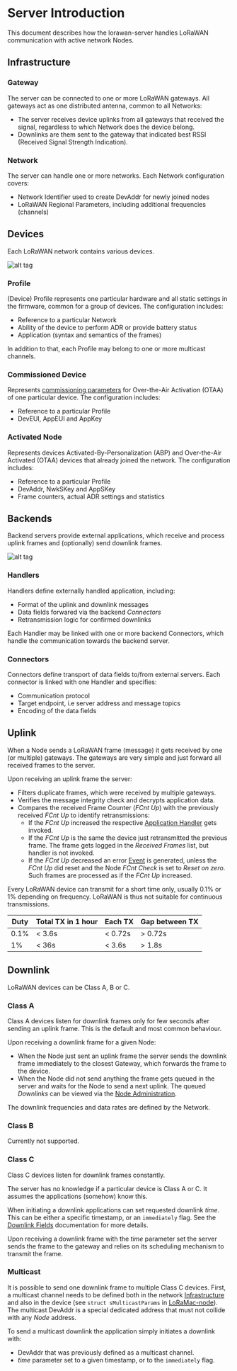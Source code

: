 # Server Introduction

This document describes how the lorawan-server handles LoRaWAN communication with
active network Nodes.

## Infrastructure

### Gateway

The server can be connected to one or more LoRaWAN gateways. All gateways act
as one distributed antenna, common to all Networks:
 * The server receives device uplinks from all gateways that received the signal,
   regardless to which Network does the device belong.
 * Downlinks are them sent to the gateway that indicated best RSSI (Received
   Signal Strength Indication).

### Network

The server can handle one or more networks. Each Network configuration covers:
 * Network Identifier used to create DevAddr for newly joined nodes
 * LoRaWAN Regional Parameters, including additional frequencies (channels)

## Devices

Each LoRaWAN network contains various devices.

![alt tag](https://raw.githubusercontent.com/gotthardp/lorawan-server/master/doc/images/device-relations.png)

### Profile

(Device) Profile represents one particular hardware and all static settings in the
firmware, common for a group of devices. The configuration includes:
 * Reference to a particular Network
 * Ability of the device to perform ADR or provide battery status
 * Application (syntax and semantics of the frames)

In addition to that, each Profile may belong to one or more multicast channels.

### Commissioned Device

Represents
[commissioning parameters](https://github.com/Lora-net/LoRaMac-node/blob/master/src/apps/LoRaMac/classA/LoRaMote/Commissioning.h)
for Over-the-Air Activation (OTAA) of one particular device. The configuration
includes:
 * Reference to a particular Profile
 * DevEUI, AppEUI and AppKey

### Activated Node

Represents devices Activated-By-Personalization (ABP) and Over-the-Air Activated
(OTAA) devices that already joined the network. The configuration includes:
 * Reference to a particular Profile
 * DevAddr, NwkSKey and AppSKey
 * Frame counters, actual ADR settings and statistics


## Backends

Backend servers provide external applications, which receive and process uplink
frames and (optionally) send downlink frames.

![alt tag](https://raw.githubusercontent.com/gotthardp/lorawan-server/master/doc/images/backend-relations.png)

### Handlers

Handlers define externally handled application, including:
 * Format of the uplink and downlink messages
 * Data fields forwared via the backend *Connectors*
 * Retransmission logic for confirmed downlinks

Each Handler may be linked with one or more backend Connectors, which handle
the communication towards the backend server.

### Connectors

Connectors define transport of data fields to/from external servers. Each
connector is linked with one Handler and specifies:
 * Communication protocol
 * Target endpoint, i.e server address and message topics
 * Encoding of the data fields


## Uplink

When a Node sends a LoRaWAN frame (message) it gets received by one (or multiple)
gateways. The gateways are very simple and just forward all received frames to
the server.

Upon receiving an uplink frame the server:
 * Filters duplicate frames, which were received by multiple gateways.
 * Verifies the message integrity check and decrypts application data.
 * Compares the received Frame Counter (*FCnt Up*) with the previously received
   *FCnt Up* to identify retransmissions:
   * If the *FCnt Up* increased the respective [Application Handler](Applications.md)
     gets invoked.
   * If the *FCnt Up* is the same the device just retransmitted the previous frame.
     The frame gets logged in the *Received Frames* list, but handler is not invoked.
   * If the *FCnt Up* decreased an error [Event](Events.md) is generated, unless
     the *FCnt Up* did reset and the Node *FCnt Check* is set to *Reset on zero*.
     Such frames are processed as if the *FCnt Up* increased.

Every LoRaWAN device can transmit for a short time only, usually 0.1% or 1% depending
on frequency. LoRaWAN is thus not suitable for continuous transmissions.

  Duty | Total TX in 1 hour | Each TX  | Gap between TX
 ------|--------------------|----------|----------------
  0.1% | < 3.6s             | < 0.72s  | > 0.72s
  1%   | < 36s              | < 3.6s   | > 1.8s


## Downlink

LoRaWAN devices can be Class A, B or C.

### Class A

Class A devices listen for downlink frames only for few seconds after sending an
uplink frame. This is the default and most common behaviour.

Upon receiving a downlink frame for a given Node:
 * When the Node just sent an uplink frame the server sends the downlink frame
   immediately to the closest Gateway, which forwards the frame to the device.
 * When the Node did not send anything the frame gets queued in the server
   and waits for the Node to send a next uplink. The queued *Downlinks* can
   be viewed via the [Node Administration](Devices.md#activated-nodes).

The downlink frequencies and data rates are defined by the Network.

### Class B

Currently not supported.

### Class C

Class C devices listen for downlink frames constantly.

The server has no knowledge if a particular device is Class A or C. It assumes
the applications (somehow) know this.

When initiating a downlink applications can set requested downlink *time*. This
can be either a specific timestamp, or an `immediately` flag. See the
[Downlink Fields](Handlers.md#downlink) documentation for more details.

Upon receiving a downlink frame with the *time* parameter set the server sends the
frame to the gateway and relies on its scheduling mechanism to transmit the frame.

### Multicast

It is possible to send one downlink frame to multiple Class C devices. First,
a multicast channel needs to be defined both in the network
[Infrastructure](Infrastructure.md) and also in the device (see `struct sMulticastParams`
in [LoRaMac-node](https://github.com/Lora-net/LoRaMac-node)). The multicast DevAddr
is a special dedicated address that must not collide with any *Node* address.

To send a multicast downlink the application simply initiates a downlink with:
 * DevAddr that was previously defined as a multicast channel.
 * *time* parameter set to a given timestamp, or to the `immediately` flag.
